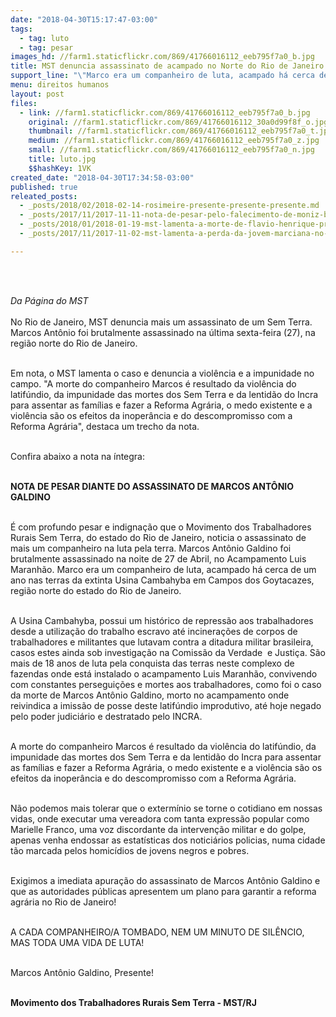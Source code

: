 ```yaml
---
date: "2018-04-30T15:17:47-03:00"
tags:
  - tag: luto
  - tag: pesar
images_hd: //farm1.staticflickr.com/869/41766016112_eeb795f7a0_b.jpg
title: MST denuncia assassinato de acampado no Norte do Rio de Janeiro
support_line: "\"Marco era um companheiro de luta, acampado há cerca de um ano nas terras da extinta Usina Cambahyba em Campos dos Goytacazes, região norte do estado do Rio de Janeiro\", destaca nota do movimento."
menu: direitos humanos
layout: post
files:
  - link: //farm1.staticflickr.com/869/41766016112_eeb795f7a0_b.jpg
    original: //farm1.staticflickr.com/869/41766016112_30a0d99f8f_o.jpg
    thumbnail: //farm1.staticflickr.com/869/41766016112_eeb795f7a0_t.jpg
    medium: //farm1.staticflickr.com/869/41766016112_eeb795f7a0_z.jpg
    small: //farm1.staticflickr.com/869/41766016112_eeb795f7a0_n.jpg
    title: luto.jpg
    $$hashKey: 1VK
created_date: "2018-04-30T17:34:58-03:00"
published: true
releated_posts:
  - _posts/2018/02/2018-02-14-rosimeire-presente-presente-presente.md
  - _posts/2017/11/2017-11-11-nota-de-pesar-pelo-falecimento-de-moniz-bandeira.md
  - _posts/2018/01/2018-01-19-mst-lamenta-a-morte-de-flavio-henrique-presidente-da-radio-inconfidencia-e-da-rede-minas.md
  - _posts/2017/11/2017-11-02-mst-lamenta-a-perda-da-jovem-marciana-no-interior-de-alagoas.md

---
```

<p><br />
&nbsp;</p>

<p><em>Da P&aacute;gina do MST</em><br />
<br />
No Rio de Janeiro, MST denuncia mais um assassinato de um Sem Terra. Marcos Ant&ocirc;nio foi brutalmente assassinado na &uacute;ltima sexta-feira (27), na regi&atilde;o norte do Rio de Janeiro.<br />
&nbsp;</p>

<p>Em nota, o MST lamenta o caso e denuncia a viol&ecirc;ncia e a impunidade no campo. &quot;A morte do&nbsp;companheiro Marcos&nbsp;&eacute; resultado da viol&ecirc;ncia do latif&uacute;ndio, da impunidade das mortes dos Sem Terra e da lentid&atilde;o do Incra para assentar as fam&iacute;lias e fazer a Reforma Agr&aacute;ria, o medo existente e a viol&ecirc;ncia s&atilde;o os efeitos da inoper&acirc;ncia e do descompromisso com a Reforma Agr&aacute;ria&quot;, destaca um trecho da nota.<br />
&nbsp;</p>

<p>Confira abaixo a nota na &iacute;ntegra:<br />
&nbsp;</p>

<p><strong>NOTA DE PESAR DIANTE DO ASSASSINATO DE MARCOS ANT&Ocirc;NIO GALDINO</strong><br />
&nbsp;</p>

<p>&Eacute; com profundo pesar e indigna&ccedil;&atilde;o que o Movimento dos Trabalhadores Rurais Sem Terra, do estado do Rio de Janeiro, noticia o assassinato de mais um companheiro na luta pela terra. Marcos Ant&ocirc;nio Galdino foi brutalmente assassinado na noite de 27 de Abril, no Acampamento Luis Maranh&atilde;o. Marco era um companheiro de luta, acampado h&aacute; cerca de um ano nas terras da extinta Usina Cambahyba em Campos dos Goytacazes, regi&atilde;o norte do estado do Rio de Janeiro.<br />
&nbsp;</p>

<p>A Usina Cambahyba, possui um hist&oacute;rico de repress&atilde;o aos trabalhadores desde a utiliza&ccedil;&atilde;o do trabalho escravo at&eacute; incinera&ccedil;&otilde;es de corpos de trabalhadores e militantes que lutavam contra a ditadura militar brasileira, casos estes ainda sob investiga&ccedil;&atilde;o na Comiss&atilde;o da Verdade&nbsp; e Justi&ccedil;a. S&atilde;o mais de 18 anos de luta pela conquista das terras neste complexo de fazendas onde est&aacute; instalado o acampamento Luis Maranh&atilde;o, convivendo com constantes persegui&ccedil;&otilde;es e mortes aos trabalhadores, como foi o caso da morte de Marcos Ant&ocirc;nio Galdino, morto no acampamento onde reivindica a imiss&atilde;o de posse deste latif&uacute;ndio improdutivo, at&eacute; hoje negado pelo poder judici&aacute;rio e destratado pelo INCRA.<br />
&nbsp;</p>

<p>A morte do&nbsp;companheiro Marcos&nbsp;&eacute; resultado da viol&ecirc;ncia do latif&uacute;ndio, da impunidade das mortes dos Sem Terra e da lentid&atilde;o do Incra para assentar as fam&iacute;lias e fazer a Reforma Agr&aacute;ria, o medo existente e a viol&ecirc;ncia s&atilde;o os efeitos da inoper&acirc;ncia e do descompromisso com a Reforma Agr&aacute;ria.<br />
&nbsp;</p>

<p>N&atilde;o podemos mais tolerar que o exterm&iacute;nio se torne o cotidiano em nossas vidas, onde executar uma vereadora com tanta express&atilde;o popular como Marielle Franco, uma voz discordante da interven&ccedil;&atilde;o militar e do golpe, apenas venha endossar as estat&iacute;sticas dos notici&aacute;rios policias, numa cidade t&atilde;o marcada pelos homic&iacute;dios de jovens negros e pobres.<br />
&nbsp;</p>

<p>Exigimos a imediata apura&ccedil;&atilde;o do assassinato de Marcos Ant&ocirc;nio Galdino e que as autoridades p&uacute;blicas apresentem um plano para garantir a reforma agr&aacute;ria no Rio de Janeiro!&nbsp;<br />
&nbsp;</p>

<p>A CADA COMPANHEIRO/A TOMBADO, NEM UM MINUTO DE SIL&Ecirc;NCIO, MAS TODA UMA VIDA DE LUTA!<br />
&nbsp;</p>

<p>Marcos Ant&ocirc;nio Galdino, Presente!<br />
&nbsp;</p>

<p><strong>Movimento&nbsp;dos Trabalhadores Rurais Sem Terra - MST/RJ</strong></p>
